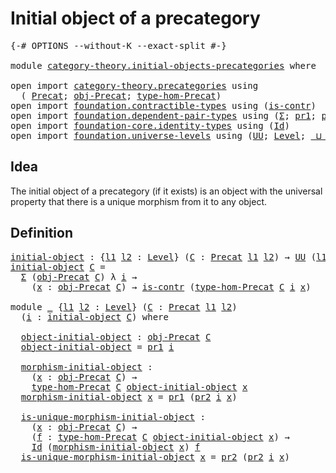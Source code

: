 # Initial object of a precategory

<pre class="Agda"><a id="44" class="Symbol">{-#</a> <a id="48" class="Keyword">OPTIONS</a> <a id="56" class="Pragma">--without-K</a> <a id="68" class="Pragma">--exact-split</a> <a id="82" class="Symbol">#-}</a>

<a id="87" class="Keyword">module</a> <a id="94" href="category-theory.initial-objects-precategories.html" class="Module">category-theory.initial-objects-precategories</a> <a id="140" class="Keyword">where</a>

<a id="147" class="Keyword">open</a> <a id="152" class="Keyword">import</a> <a id="159" href="category-theory.precategories.html" class="Module">category-theory.precategories</a> <a id="189" class="Keyword">using</a>
  <a id="197" class="Symbol">(</a> <a id="199" href="category-theory.precategories.html#2242" class="Function">Precat</a><a id="205" class="Symbol">;</a> <a id="207" href="category-theory.precategories.html#2555" class="Function">obj-Precat</a><a id="217" class="Symbol">;</a> <a id="219" href="category-theory.precategories.html#2674" class="Function">type-hom-Precat</a><a id="234" class="Symbol">)</a>
<a id="236" class="Keyword">open</a> <a id="241" class="Keyword">import</a> <a id="248" href="foundation.contractible-types.html" class="Module">foundation.contractible-types</a> <a id="278" class="Keyword">using</a> <a id="284" class="Symbol">(</a><a id="285" href="foundation-core.contractible-types.html#993" class="Function">is-contr</a><a id="293" class="Symbol">)</a>
<a id="295" class="Keyword">open</a> <a id="300" class="Keyword">import</a> <a id="307" href="foundation.dependent-pair-types.html" class="Module">foundation.dependent-pair-types</a> <a id="339" class="Keyword">using</a> <a id="345" class="Symbol">(</a><a id="346" href="foundation-core.dependent-pair-types.html#502" class="Record">Σ</a><a id="347" class="Symbol">;</a> <a id="349" href="foundation-core.dependent-pair-types.html#592" class="Field">pr1</a><a id="352" class="Symbol">;</a> <a id="354" href="foundation-core.dependent-pair-types.html#604" class="Field">pr2</a><a id="357" class="Symbol">)</a>
<a id="359" class="Keyword">open</a> <a id="364" class="Keyword">import</a> <a id="371" href="foundation-core.identity-types.html" class="Module">foundation-core.identity-types</a> <a id="402" class="Keyword">using</a> <a id="408" class="Symbol">(</a><a id="409" href="foundation-core.identity-types.html#1754" class="Datatype">Id</a><a id="411" class="Symbol">)</a>
<a id="413" class="Keyword">open</a> <a id="418" class="Keyword">import</a> <a id="425" href="foundation.universe-levels.html" class="Module">foundation.universe-levels</a> <a id="452" class="Keyword">using</a> <a id="458" class="Symbol">(</a><a id="459" href="foundation-core.universe-levels.html#222" class="Primitive">UU</a><a id="461" class="Symbol">;</a> <a id="463" href="Agda.Primitive.html#597" class="Postulate">Level</a><a id="468" class="Symbol">;</a> <a id="470" href="Agda.Primitive.html#810" class="Primitive Operator">_⊔_</a><a id="473" class="Symbol">)</a>
</pre>
## Idea

The initial object of a precategory (if it exists) is an object with the universal property that there is a unique morphism from it to any object.

## Definition

<pre class="Agda"><a id="initial-object"></a><a id="660" href="category-theory.initial-objects-precategories.html#660" class="Function">initial-object</a> <a id="675" class="Symbol">:</a> <a id="677" class="Symbol">{</a><a id="678" href="category-theory.initial-objects-precategories.html#678" class="Bound">l1</a> <a id="681" href="category-theory.initial-objects-precategories.html#681" class="Bound">l2</a> <a id="684" class="Symbol">:</a> <a id="686" href="Agda.Primitive.html#597" class="Postulate">Level</a><a id="691" class="Symbol">}</a> <a id="693" class="Symbol">(</a><a id="694" href="category-theory.initial-objects-precategories.html#694" class="Bound">C</a> <a id="696" class="Symbol">:</a> <a id="698" href="category-theory.precategories.html#2242" class="Function">Precat</a> <a id="705" href="category-theory.initial-objects-precategories.html#678" class="Bound">l1</a> <a id="708" href="category-theory.initial-objects-precategories.html#681" class="Bound">l2</a><a id="710" class="Symbol">)</a> <a id="712" class="Symbol">→</a> <a id="714" href="foundation-core.universe-levels.html#222" class="Primitive">UU</a> <a id="717" class="Symbol">(</a><a id="718" href="category-theory.initial-objects-precategories.html#678" class="Bound">l1</a> <a id="721" href="Agda.Primitive.html#810" class="Primitive Operator">⊔</a> <a id="723" href="category-theory.initial-objects-precategories.html#681" class="Bound">l2</a><a id="725" class="Symbol">)</a>
<a id="727" href="category-theory.initial-objects-precategories.html#660" class="Function">initial-object</a> <a id="742" href="category-theory.initial-objects-precategories.html#742" class="Bound">C</a> <a id="744" class="Symbol">=</a>
  <a id="748" href="foundation-core.dependent-pair-types.html#502" class="Record">Σ</a> <a id="750" class="Symbol">(</a><a id="751" href="category-theory.precategories.html#2555" class="Function">obj-Precat</a> <a id="762" href="category-theory.initial-objects-precategories.html#742" class="Bound">C</a><a id="763" class="Symbol">)</a> <a id="765" class="Symbol">λ</a> <a id="767" href="category-theory.initial-objects-precategories.html#767" class="Bound">i</a> <a id="769" class="Symbol">→</a>
    <a id="775" class="Symbol">(</a><a id="776" href="category-theory.initial-objects-precategories.html#776" class="Bound">x</a> <a id="778" class="Symbol">:</a> <a id="780" href="category-theory.precategories.html#2555" class="Function">obj-Precat</a> <a id="791" href="category-theory.initial-objects-precategories.html#742" class="Bound">C</a><a id="792" class="Symbol">)</a> <a id="794" class="Symbol">→</a> <a id="796" href="foundation-core.contractible-types.html#993" class="Function">is-contr</a> <a id="805" class="Symbol">(</a><a id="806" href="category-theory.precategories.html#2674" class="Function">type-hom-Precat</a> <a id="822" href="category-theory.initial-objects-precategories.html#742" class="Bound">C</a> <a id="824" href="category-theory.initial-objects-precategories.html#767" class="Bound">i</a> <a id="826" href="category-theory.initial-objects-precategories.html#776" class="Bound">x</a><a id="827" class="Symbol">)</a>

<a id="830" class="Keyword">module</a> <a id="837" href="category-theory.initial-objects-precategories.html#837" class="Module">_</a> <a id="839" class="Symbol">{</a><a id="840" href="category-theory.initial-objects-precategories.html#840" class="Bound">l1</a> <a id="843" href="category-theory.initial-objects-precategories.html#843" class="Bound">l2</a> <a id="846" class="Symbol">:</a> <a id="848" href="Agda.Primitive.html#597" class="Postulate">Level</a><a id="853" class="Symbol">}</a> <a id="855" class="Symbol">(</a><a id="856" href="category-theory.initial-objects-precategories.html#856" class="Bound">C</a> <a id="858" class="Symbol">:</a> <a id="860" href="category-theory.precategories.html#2242" class="Function">Precat</a> <a id="867" href="category-theory.initial-objects-precategories.html#840" class="Bound">l1</a> <a id="870" href="category-theory.initial-objects-precategories.html#843" class="Bound">l2</a><a id="872" class="Symbol">)</a>
  <a id="876" class="Symbol">(</a><a id="877" href="category-theory.initial-objects-precategories.html#877" class="Bound">i</a> <a id="879" class="Symbol">:</a> <a id="881" href="category-theory.initial-objects-precategories.html#660" class="Function">initial-object</a> <a id="896" href="category-theory.initial-objects-precategories.html#856" class="Bound">C</a><a id="897" class="Symbol">)</a> <a id="899" class="Keyword">where</a>

  <a id="908" href="category-theory.initial-objects-precategories.html#908" class="Function">object-initial-object</a> <a id="930" class="Symbol">:</a> <a id="932" href="category-theory.precategories.html#2555" class="Function">obj-Precat</a> <a id="943" href="category-theory.initial-objects-precategories.html#856" class="Bound">C</a>
  <a id="947" href="category-theory.initial-objects-precategories.html#908" class="Function">object-initial-object</a> <a id="969" class="Symbol">=</a> <a id="971" href="foundation-core.dependent-pair-types.html#592" class="Field">pr1</a> <a id="975" href="category-theory.initial-objects-precategories.html#877" class="Bound">i</a>

  <a id="980" href="category-theory.initial-objects-precategories.html#980" class="Function">morphism-initial-object</a> <a id="1004" class="Symbol">:</a>
    <a id="1010" class="Symbol">(</a><a id="1011" href="category-theory.initial-objects-precategories.html#1011" class="Bound">x</a> <a id="1013" class="Symbol">:</a> <a id="1015" href="category-theory.precategories.html#2555" class="Function">obj-Precat</a> <a id="1026" href="category-theory.initial-objects-precategories.html#856" class="Bound">C</a><a id="1027" class="Symbol">)</a> <a id="1029" class="Symbol">→</a>
    <a id="1035" href="category-theory.precategories.html#2674" class="Function">type-hom-Precat</a> <a id="1051" href="category-theory.initial-objects-precategories.html#856" class="Bound">C</a> <a id="1053" href="category-theory.initial-objects-precategories.html#908" class="Function">object-initial-object</a> <a id="1075" href="category-theory.initial-objects-precategories.html#1011" class="Bound">x</a>
  <a id="1079" href="category-theory.initial-objects-precategories.html#980" class="Function">morphism-initial-object</a> <a id="1103" href="category-theory.initial-objects-precategories.html#1103" class="Bound">x</a> <a id="1105" class="Symbol">=</a> <a id="1107" href="foundation-core.dependent-pair-types.html#592" class="Field">pr1</a> <a id="1111" class="Symbol">(</a><a id="1112" href="foundation-core.dependent-pair-types.html#604" class="Field">pr2</a> <a id="1116" href="category-theory.initial-objects-precategories.html#877" class="Bound">i</a> <a id="1118" href="category-theory.initial-objects-precategories.html#1103" class="Bound">x</a><a id="1119" class="Symbol">)</a>

  <a id="1124" href="category-theory.initial-objects-precategories.html#1124" class="Function">is-unique-morphism-initial-object</a> <a id="1158" class="Symbol">:</a>
    <a id="1164" class="Symbol">(</a><a id="1165" href="category-theory.initial-objects-precategories.html#1165" class="Bound">x</a> <a id="1167" class="Symbol">:</a> <a id="1169" href="category-theory.precategories.html#2555" class="Function">obj-Precat</a> <a id="1180" href="category-theory.initial-objects-precategories.html#856" class="Bound">C</a><a id="1181" class="Symbol">)</a> <a id="1183" class="Symbol">→</a>
    <a id="1189" class="Symbol">(</a><a id="1190" href="category-theory.initial-objects-precategories.html#1190" class="Bound">f</a> <a id="1192" class="Symbol">:</a> <a id="1194" href="category-theory.precategories.html#2674" class="Function">type-hom-Precat</a> <a id="1210" href="category-theory.initial-objects-precategories.html#856" class="Bound">C</a> <a id="1212" href="category-theory.initial-objects-precategories.html#908" class="Function">object-initial-object</a> <a id="1234" href="category-theory.initial-objects-precategories.html#1165" class="Bound">x</a><a id="1235" class="Symbol">)</a> <a id="1237" class="Symbol">→</a>
    <a id="1243" href="foundation-core.identity-types.html#1754" class="Datatype">Id</a> <a id="1246" class="Symbol">(</a><a id="1247" href="category-theory.initial-objects-precategories.html#980" class="Function">morphism-initial-object</a> <a id="1271" href="category-theory.initial-objects-precategories.html#1165" class="Bound">x</a><a id="1272" class="Symbol">)</a> <a id="1274" href="category-theory.initial-objects-precategories.html#1190" class="Bound">f</a>
  <a id="1278" href="category-theory.initial-objects-precategories.html#1124" class="Function">is-unique-morphism-initial-object</a> <a id="1312" href="category-theory.initial-objects-precategories.html#1312" class="Bound">x</a> <a id="1314" class="Symbol">=</a> <a id="1316" href="foundation-core.dependent-pair-types.html#604" class="Field">pr2</a> <a id="1320" class="Symbol">(</a><a id="1321" href="foundation-core.dependent-pair-types.html#604" class="Field">pr2</a> <a id="1325" href="category-theory.initial-objects-precategories.html#877" class="Bound">i</a> <a id="1327" href="category-theory.initial-objects-precategories.html#1312" class="Bound">x</a><a id="1328" class="Symbol">)</a>
</pre>